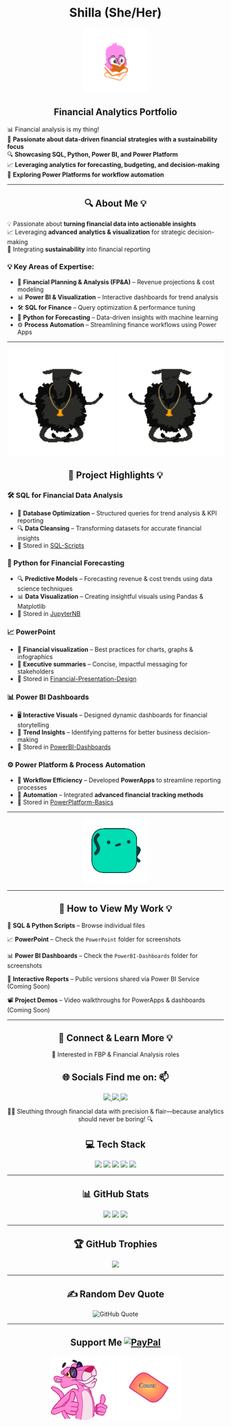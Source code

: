 <h1 align="center">Shilla  (She/Her)</h1>

<p align="center">
  <img src="https://raw.githubusercontent.com/AnalyticSleuth/AnalyticSleuth/0ebb6b37608b531e1d9c32930c761715b38cb15f/Animation%20-%201749134415729.gif" alt="Animated Preview">
</p>

<h2 align="center">Financial Analytics Portfolio</h2>

📊 Financial analysis is my thing!  
🚀 **Passionate about data-driven financial strategies with a sustainability focus**  
🔍 **Showcasing SQL, Python, Power BI, and Power Platform**  
📈 **Leveraging analytics for forecasting, budgeting, and decision-making**  
🌱 **Exploring Power Platforms for workflow automation** 


---

<h2 align="center">🔍 About Me 💡</h2>

💡 Passionate about **turning financial data into actionable insights**  
📈 Leveraging **advanced analytics & visualization** for strategic decision-making  
🌱 Integrating **sustainability** into financial reporting  

### 💡 Key Areas of Expertise:
- 🏦 **Financial Planning & Analysis (FP&A)** – Revenue projections & cost modeling  
- 📊 **Power BI & Visualization** – Interactive dashboards for trend analysis  
- 🛠️ **SQL for Finance** – Query optimization & performance tuning  
- 🐍 **Python for Forecasting** – Data-driven insights with machine learning  
- ⚙️ **Process Automation** – Streamlining finance workflows using Power Apps  

---

<p align="center">
 <img src= https://github.com/AnalyticSleuth/AnalyticSleuth/blob/0ebb6b37608b531e1d9c32930c761715b38cb15f/Animation%20-%201749133072046.gif width="250px">
 <img src= https://github.com/AnalyticSleuth/AnalyticSleuth/blob/0ebb6b37608b531e1d9c32930c761715b38cb15f/Animation%20-%201749133072046.gif width="250px">
</p>

<h2 align="center">📂 Project Highlights 💡</h2>

### 🛠️ SQL for Financial Data Analysis  
- 📑 **Database Optimization** – Structured queries for trend analysis & KPI reporting  
- 🔍 **Data Cleansing** – Transforming datasets for accurate financial insights  
- 📌 Stored in [SQL-Scripts](https://github.com/AnalyticSleuth/SQL-And-Python/tree/ec0a2d01466faebcbb3f7c8214ca8bbed05ad5d2/SQL%20/Adventureworks%20)

### 🐍 Python for Financial Forecasting  
- 🔍 **Predictive Models** – Forecasting revenue & cost trends using data science techniques  
- 📊 **Data Visualization** – Creating insightful visuals using Pandas & Matplotlib  
- 📌 Stored in [JupyterNB](https://github.com/AnalyticSleuth/SQL-And-Python/tree/ec0a2d01466faebcbb3f7c8214ca8bbed05ad5d2/JupyterNB) 


### 📈 PowerPoint  
- 🎨 **Financial visualization** – Best practices for charts, graphs & infographics  
- 🔮 **Executive summaries** – Concise, impactful messaging for stakeholders  
- 📌 Stored in [Financial-Presentation-Design](https://github.com/AnalyticSleuth/Financial_Presentation-Design)


### 📊 Power BI Dashboards  
- 🖥️ **Interactive Visuals** – Designed dynamic dashboards for financial storytelling  
- 🔮 **Trend Insights** – Identifying patterns for better business decision-making  
- 📌 Stored in [PowerBI-Dashboards](https://github.com/AnalyticSleuth/PowerBI-Dashboards)



### ⚙️ Power Platform & Process Automation  
- 📜 **Workflow Efficiency** – Developed **PowerApps** to streamline reporting processes  
- 🔗 **Automation** – Integrated **advanced financial tracking methods**  
- 📌 Stored in [PowerPlatform-Basics](https://github.com/AnalyticSleuth/PowerPlatform-Basics.git)  

---

<p align="center">
  <img src="https://github.com/AnalyticSleuth/AnalyticSleuth/blob/0ebb6b37608b531e1d9c32930c761715b38cb15f/Animation%20-%201749133316821.gif" alt="Animated Preview">
</p>

---

<h2 align="center">📌 How to View My Work 💡</h2>

📝 **SQL & Python Scripts** – Browse individual files  

📈 **PowerPoint** – Check the `PowerPoint` folder for screenshots  

📊 **Power BI Dashboards** – Check the `PowerBI-Dashboards` folder for screenshots  

🚀 **Interactive Reports** – Public versions shared via Power BI Service (Coming Soon)  

📽️ **Project Demos** – Video walkthroughs for PowerApps & dashboards (Coming Soon)  


---

<h2 align="center">🔗 Connect & Learn More 💡</h2>

<p align="center">
👀 Interested in FBP & Financial Analysis roles  
</p>

<h2 align="center">🌐 Socials Find me on: 📫 </h2>

<p align="center">
  
  <a href="https://linkedin.com/in/shilla">
    <img src="https://img.shields.io/badge/LinkedIn-%230077B5.svg?logo=linkedin&logoColor=white">
  </a>
  
  <a href="mailto:shilla_s@hotmail.com">
    <img src="https://img.shields.io/badge/Email-D14836?logo=gmail&logoColor=white">
  </a>

<a href="https://www.datacamp.com/portfolio/shillasolanki" target="_blank">
  <img src="https://img.shields.io/badge/DataCamp-00874F?logo=datacamp&logoColor=white">
</a>
</p>

<p align="center">
🕵️‍♂️ Sleuthing through financial data with precision & flair—because analytics should never be boring! 🔍  
</p>



<h2 align="center">💻 Tech Stack</h2>

<p align="center">
  <img src="https://img.shields.io/badge/python-3670A0?style=plastic&logo=python&logoColor=ffdd54">
  <img src="https://img.shields.io/badge/Microsoft%20SQL%20Server-CC2927?style=plastic&logo=microsoft%20sql%20server&logoColor=white">
  <img src="https://img.shields.io/badge/Power%20BI-F2C811?style=plastic&logo=powerbi&logoColor=black">
  <img src="https://img.shields.io/badge/Pandas-%23150458.svg?style=plastic&logo=pandas&logoColor=white">
  <img src="https://img.shields.io/badge/NumPy-%23013243.svg?style=plastic&logo=numpy&logoColor=white">
</p>


---

<h2 align="center">📊 GitHub Stats</h2>

<p align="center">
  <img src="https://github-readme-stats.vercel.app/api?username=AnalyticSleuth&theme=ambient_gradient&hide_border=true&include_all_commits=false&count_private=false" width="50%">
  <img src="https://nirzak-streak-stats.vercel.app/?user=AnalyticSleuth&theme=ambient_gradient&hide_border=true" width="50%">
  <img src="https://github-readme-stats.vercel.app/api/top-langs/?username=AnalyticSleuth&theme=ambient_gradient&hide_border=true&include_all_commits=false&count_private=false&layout=compact" width="50%">
</p>


---

<h2 align="center">🏆 GitHub Trophies</h2>

<p align="center">
  <img src="https://github-profile-trophy.vercel.app/?username=AnalyticSleuth&theme=radical&no-frame=true&no-bg=true&margin-w=10">
</p>


---

<h2 align="center">✍️ Random Dev Quote</h2>

<p align="center">
  <img src="https://quotes-github-readme.vercel.app/api?type=horizontal&theme=tokyonight" alt="GitHub Quote">
</p>

---

<h2 align="center"> Support Me
  <a href="https://paypal.me/shilla_s@hotmail.com">
    <img src="https://img.shields.io/badge/PayPal-00457C?style=for-the-badge&logo=paypal&logoColor=white" alt="PayPal" width="100px">
  </a> 
  </h2>
  
<p align="center">
  <img src="https://github.com/AnalyticSleuth/AnalyticSleuth/blob/0ebb6b37608b531e1d9c32930c761715b38cb15f/Animation%20-%201749133094098.gif" alt="Animated Preview">
  <img src="https://raw.githubusercontent.com/AnalyticSleuth/AnalyticSleuth/main/VCount.svg" width="150">
</p>

<p align="center">

</p>

  


